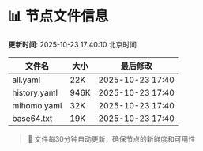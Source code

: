 # 📊 节点文件信息

**更新时间**: 2025-10-23 17:40:10 北京时间

| 文件名 | 大小 | 最后修改 |
|--------|------|----------|
| all.yaml | 22K | 2025-10-23 17:40 |
| history.yaml | 946K | 2025-10-23 17:40 |
| mihomo.yaml | 32K | 2025-10-23 17:40 |
| base64.txt | 19K | 2025-10-23 17:40 |

> 🔄 文件每30分钟自动更新，确保节点的新鲜度和可用性
